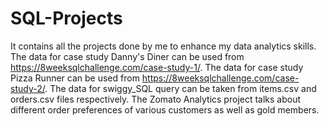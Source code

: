 # SQL-Projects
It contains all the projects done by me to enhance my data analytics skills.
The data for case study Danny's Diner can be used from https://8weeksqlchallenge.com/case-study-1/.
The data for case study Pizza Runner can be used from https://8weeksqlchallenge.com/case-study-2/.
The data for swiggy_SQL query can be taken from items.csv and orders.csv files respectively.
The Zomato Analytics project talks about different order preferences of various customers as well as gold members.
